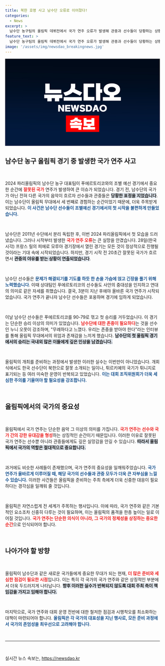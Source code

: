 ```yaml
---
title: 북한 호명 사고 남수단 오류로 이어졌다!
categories:
  - News
excerpt: >
  남수단 농구팀의 올림픽 데뷔전에서 국가 연주 오류가 발생해 관중과 선수들이 당황하는 상황이 펼쳐졌다. 잘못된 국가가 흘러나온 후 야유가 쏟아진 가운데, 남수단은 푸에르토리코를 90-79로 꺾으며 첫 승을 거머쥐었다.
feature_text: >
  남수단 농구팀의 올림픽 데뷔전에서 국가 연주 오류가 발생해 관중과 선수들이 당황하는 상황이 펼쳐졌다. 잘못된 국가가 흘러나온 후 야유가 쏟아진 가운데, 남수단은 푸에르토리코를 90-79로 꺾으며 첫 승을 거머쥐었다.
image: '/assets/img/newsdao_breakingnews.jpg'
---
```


<p><img src="/assets/img/newsdao_breakingnews.jpg" alt="bookingtag 속보" /></p>

<h2 data-ke-size="size26">남수단 농구 올림픽 경기 중 발생한 국가 연주 사고</h2>

<p data-ke-size="size16">&nbsp;</p>

<p data-ke-size="size16">2024 파리올림픽의 남수단 농구 대표팀이 푸에르토리코와의 조별 예선 경기에서 중요한 순간에 <b><span style="color: #ee2323;">잘못된 국가</span></b> 연주가 발생하여 큰 이슈가 되었습니다. 경기 전, 남수단의 국가가 아닌 전혀 다른 국가의 음악이 흐르자 선수들과 관중들은 <b><span style="background-color: #21538527;">당황한 표정을 지었습니다</span></b>. 이는 남수단이 올림픽 무대에서 세 번째로 경험하는 순간이었기 때문에, 더욱 주목받게 되었습니다. <b><span style="color: #1a5490;">이 사건은 남수단 선수들이 조별예선 경기에서의 첫 시작을 불편하게 만들었습니다.</span></b></p>

<p data-ke-size="size16">&nbsp;</p>

<p data-ke-size="size16">남수단은 2011년 수단에서 분리 독립한 후, 이번 2024 파리올림픽에서 첫 모습을 드러냈습니다. 그러나 시작부터 발생한 <b><span style="color: #ee2323;">국가 연주 오류</span></b>는 큰 실망을 안겼습니다. 28일(한국시각) 프랑스 릴의 피에로 모루아 경기장에서 열린 경기는 모든 것이 정상적으로 진행될 것이라는 기대 속에 시작되었습니다. 하지만, 경기 시작 전 20초간 잘못된 국가가 흐르면서 <b><span style="background-color: #21538527;">관중의 야유를 받는 상황이 연출되었습니다</span></b>.</p>

<p data-ke-size="size16">&nbsp;</p>

<p data-ke-size="size16">남수단 선수들은 <b><span style="color: #1a5490;">문제가 해결되기를 기도를 하듯 한 손을 가슴에 얹고 긴장을 풀기 위해 노력했습니다</span></b>. 이때 상대팀인 푸에르토리코의 선수들도 사안의 중대성을 인지하고 연대의 의미로 같은 자세를 취했습니다. 결국, 3분이 지난 후에야 올바른 국가 연주가 시작되었습니다. 국가 연주가 끝나자 남수단 선수들은 포옹하며 경기에 임하게 되었습니다.</p>

<p data-ke-size="size16">&nbsp;</p>

<p data-ke-size="size16">이날 남수단 선수들은 푸에르토리코를 90-79로 꺾고 첫 승리를 거두었습니다. 이 경기는 단순한 승리 이상의 의미가 있었습니다. <b><span style="color: #ee2323;">남수단에 대한 존중이 필요하다</span></b>는 것을 선수인 누니 오못이 강조하며, "무례하다고 느꼈다. 우리는 존중을 받아야 한다"라는 인터뷰를 통해 올림픽 무대에서의 위엄과 존재감을 느끼게 했습니다. <b><span style="background-color: #21538527;">남수단의 첫 올림픽 경기에서의 승리는 국내외 많은 이들에게 깊은 인상을 남겼습니다.</span></b></p>

<p data-ke-size="size16">&nbsp;</p>

<p data-ke-size="size16">올림픽의 개최를 준비하는 과정에서 발생한 이러한 실수는 이번만이 아니었습니다. 개회식에서도 한국 선수단이 북한으로 잘못 소개되는 일이나, 튀르키예의 국기가 튀니지로 표기되는 등 여러 미숙한 운영이 반복되고 있었습니다. <b><span style="color: #1a5490;">이는 대회 조직위원회가 더욱 세심한 주의를 기울여야 할 필요성을 강조합니다.</span></b></p>

<p data-ke-size="size16">&nbsp;</p>

<h2 data-ke-size="size26">올림픽에서의 국가의 중요성</h2>

<p data-ke-size="size16">&nbsp;</p>

<p data-ke-size="size16">올림픽에서 국가 연주는 단순한 음악 그 이상의 의미를 가집니다. <b><span style="color: #ee2323;">국가 연주는 선수와 국가 간의 강한 유대감을 형성</span></b>하는 상징적인 순간이기 때문입니다. 이러한 이유로 잘못된 국가 연주는 선수뿐 아니라 관중들에게도 깊은 실망감을 안길 수 있습니다. <b><span style="background-color: #21538527;">따라서 올림픽에서 국가의 역할은 절대적으로 중요합니다.</span></b></p>

<p data-ke-size="size16">&nbsp;</p>

<p data-ke-size="size16">과거에도 비슷한 사례들이 존재했으며, 국가 연주의 중요성을 일깨워주었습니다. <b><span style="color: #1a5490;">국가 연주가 올바르게 이루어질 때, 해당 국가의 선수들과 관중 모두가 더욱 큰 자부심을 느낄 수 있습니다.</span></b> 이러한 사건들은 올림픽을 준비하는 주최 측에게 더욱 신중한 대응이 필요하다는 경각심을 일깨워 줄 것입니다.</p>

<p data-ke-size="size16">&nbsp;</p>

<p data-ke-size="size16">올림픽은 자연스럽게 전 세계가 주목하는 행사입니다. 이에 따라, 국가 연주와 같은 기본적인 요소조차 신중히 다루는 것이 필요하며, 이는 올림픽의 품격을 한층 높이는 일로 이어질 것입니다. <b><span style="color: #ee2323;">국가 연주는 단순한 의식이 아니라, 그 국가의 정체성을 상징하는 중요한 순간</span></b>으로 인식되어야 합니다.</p>

<p data-ke-size="size16">&nbsp;</p>

<h2 data-ke-size="size26">나아가야 할 방향</h2>

<p data-ke-size="size16">&nbsp;</p>

<p data-ke-size="size16">올림픽이 남수단과 같은 새로운 국가들에게 중요한 무대가 되는 현재, <b><span style="color: #ee2323;">더 많은 준비와 세심한 점검이 필요한 시점</span></b>입니다. 이는 특히 각 국가의 국가 연주와 같은 상징적인 부분에서 더욱 두드러지게 나타납니다. <b><span style="background-color: #21538527;">향후 이러한 실수가 반복되지 않도록 대회 주최 측이 책임감을 가지고 임해야 합니다.</span></b></p>

<p data-ke-size="size16">&nbsp;</p>

<p data-ke-size="size16">마지막으로, 국가 연주와 대회 운영 전반에 대한 철저한 점검과 시행착오를 최소화하는 대책이 마련되어야 합니다. <b><span style="color: #1a5490;">올림픽은 각 국가의 대표성을 지닌 행사로, 모든 준비 과정에서 <b>국가의 존엄성</b>을 최우선으로 고려해야 합니다.</span></b></p>

<p data-ke-size="size16">&nbsp;</p>

<hr>

<p data-ke-size="size16">&nbsp;</p>
실시간 뉴스 속보는, <a href="https://newsdao.kr" rel="dofollow">https://newsdao.kr</a>


